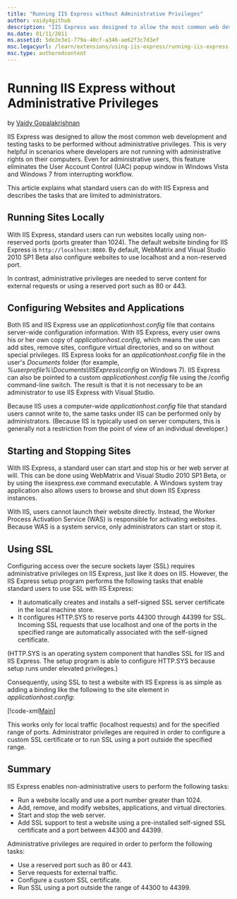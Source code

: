 ```yaml
---
title: "Running IIS Express without Administrative Privileges"
author: vaidy4github
description: "IIS Express was designed to allow the most common web development and testing tasks to be performed without administrative privileges. This is very helpful i..."
ms.date: 01/11/2011
ms.assetid: 5de2e3e1-779a-40cf-a346-ae62f3c7d3ef
msc.legacyurl: /learn/extensions/using-iis-express/running-iis-express-without-administrative-privileges
msc.type: authoredcontent
---
```

# Running IIS Express without Administrative Privileges

by [Vaidy Gopalakrishnan](https://github.com/vaidy4github)

IIS Express was designed to allow the most common web development and testing tasks to be performed without administrative privileges. This is very helpful in scenarios where developers are not running with administrative rights on their computers. Even for administrative users, this feature eliminates the User Account Control (UAC) popup window in Windows Vista and Windows 7 from interrupting workflow.

This article explains what standard users can do with IIS Express and describes the tasks that are limited to administrators.

## Running Sites Locally

With IIS Express, standard users can run websites locally using non-reserved ports (ports greater than 1024). The default website binding for IIS Express is `http://localhost:8080`. By default, WebMatrix and Visual Studio 2010 SP1 Beta also configure websites to use localhost and a non-reserved port.

In contrast, administrative privileges are needed to serve content for external requests or using a reserved port such as 80 or 443.

## Configuring Websites and Applications

Both IIS and IIS Express use an *applicationhost.config* file that contains server-wide configuration information. With IIS Express, every user owns his or her own copy of *applicationhost.config*, which means the user can add sites, remove sites, configure virtual directories, and so on without special privileges. IIS Express looks for an *applicationhost.config* file in the user's *Documents* folder (for example, *%userprofile%\Documents\IISExpress\config* on Windows 7). IIS Express can also be pointed to a custom *applicationhost.config* file using the /config command-line switch. The result is that it is not necessary to be an administrator to use IIS Express with Visual Studio.

Because IIS uses a computer-wide *applicationhost.config* file that standard users cannot write to, the same tasks under IIS can be performed only by administrators. (Because IIS is typically used on server computers, this is generally not a restriction from the point of view of an individual developer.)

## Starting and Stopping Sites

With IIS Express, a standard user can start and stop his or her web server at will. This can be done using WebMatrix and Visual Studio 2010 SP1 Beta, or by using the iisexpress.exe command executable. A Windows system tray application also allows users to browse and shut down IIS Express instances.

With IIS, users cannot launch their website directly. Instead, the Worker Process Activation Service (WAS) is responsible for activating websites. Because WAS is a system service, only administrators can start or stop it.

## Using SSL

Configuring access over the secure sockets layer (SSL) requires administrative privileges on IIS Express, just like it does on IIS. However, the IIS Express setup program performs the following tasks that enable standard users to use SSL with IIS Express:

- It automatically creates and installs a self-signed SSL server certificate in the local machine store.
- It configures HTTP.SYS to reserve ports 44300 through 44399 for SSL. Incoming SSL requests that use localhost and one of the ports in the specified range are automatically associated with the self-signed certificate.

(HTTP.SYS is an operating system component that handles SSL for IIS and IIS Express. The setup program is able to configure HTTP.SYS because setup runs under elevated privileges.)

Consequently, using SSL to test a website with IIS Express is as simple as adding a binding like the following to the site element in *applicationhost.config*:

[!code-xml[Main](running-iis-express-without-administrative-privileges/samples/sample1.xml)]

This works only for local traffic (localhost requests) and for the specified range of ports. Administrator privileges are required in order to configure a custom SSL certificate or to run SSL using a port outside the specified range.

## Summary

IIS Express enables non-administrative users to perform the following tasks:

- Run a website locally and use a port number greater than 1024.
- Add, remove, and modify websites, applications, and virtual directories.
- Start and stop the web server.
- Add SSL support to test a website using a pre-installed self-signed SSL certificate and a port between 44300 and 44399.

Administrative privileges are required in order to perform the following tasks:

- Use a reserved port such as 80 or 443.
- Serve requests for external traffic.
- Configure a custom SSL certificate.
- Run SSL using a port outside the range of 44300 to 44399.